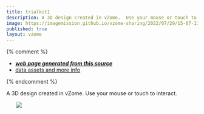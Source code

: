 ```yaml
---
title: trialkit1
description: A 3D design created in vZome.  Use your mouse or touch to interact.
image: https://imagemission.github.io/vzome-sharing/2022/07/29/15-07-13-trialkit1/trialkit1.png
published: true
layout: vzome
---
```


{% comment %}
 - [***web page generated from this source***](<https://imagemission.github.io/vzome-sharing/2022/07/29/trialkit1-15-07-13.html>)
 - [data assets and more info](<https://github.com/imagemission/vzome-sharing/tree/main/2022/07/29/15-07-13-trialkit1/>)
 
{% endcomment %}

A 3D design created in vZome.  Use your mouse or touch to interact.

<vzome-viewer style="width: 87%; height: 60vh; margin: 5%"
       src="https://imagemission.github.io/vzome-sharing/2022/07/29/15-07-13-trialkit1/trialkit1.vZome" >
  <img src="https://imagemission.github.io/vzome-sharing/2022/07/29/15-07-13-trialkit1/trialkit1.png" />
</vzome-viewer>
